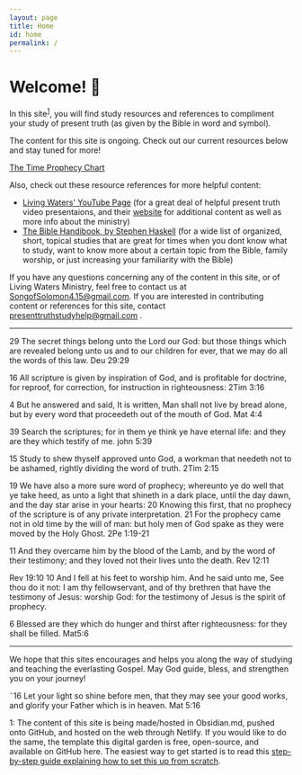 ```yaml
---
layout: page
title: Home
id: home
permalink: /
---
```


# Welcome! 🌱

In this site<sup>[1](#myfootnote1)</sup>, you will find study resources and references to compliment your study of present truth (as given by the Bible in word and symbol).

The content for this site is ongoing. Check out our current resources below and stay tuned for more!

[The Time Prophecy Chart](https://github.com/C0mele0n/Present-Truth-Study-Help/blob/master/Present%20Truth%20Study%20Vault/Charts%20%26%20Diagrams/Corresponding%20Chart%20Docs/The%20Time%20Prophecies.md)




Also, check out these resource references for more helpful content:
- [Living Waters' YouTube Page](https://www.youtube.com/channel/UCcPrZXqA_63ZOTEGFgSXjMQ) (for a great deal of helpful present truth video presentaions, and their [website](https://www.fountainsoflivingwaters.org) for additional content as well as more info about the ministry) 
- [The Bible Handibook, by Stephen Haskell](https://m.egwwritings.org/en/book/978.4/toc) (for a wide list of organized, short, topical studies that are great for times when you dont know what to study, want to know more about a certain topic from the Bible, family worship, or just increasing your familiarity with the Bible)


If you have any questions concerning any of the content in this site, or of Living Waters Ministry, feel free to contact us at SongofSolomon4.15@gmail.com. If you are interested in contributing content or references for this site, contact presenttruthstudyhelp@gmail.com .

- - -

29 The secret things belong unto the Lord our God: but those things which are revealed belong unto us and to our children for ever, that we may do all the words of this law.
Deu 29:29

16 All scripture is given by inspiration of God, and is profitable for doctrine, for reproof, for correction, for instruction in righteousness:
2Tim 3:16

4 But he answered and said, It is written, Man shall not live by bread alone, but by every word that proceedeth out of the mouth of God.
Mat 4:4

39 Search the scriptures; for in them ye think ye have eternal life: and they are they which testify of me.
john 5:39

15 Study to shew thyself approved unto God, a workman that needeth not to be ashamed, rightly dividing the word of truth.
2Tim 2:15

19 We have also a more sure word of prophecy; whereunto ye do well that ye take heed, as unto a light that shineth in a dark place, until the day dawn, and the day star arise in your hearts:
20 Knowing this first, that no prophecy of the scripture is of any private interpretation.
21 For the prophecy came not in old time by the will of man: but holy men of God spake as they were moved by the Holy Ghost.
2Pe 1:19-21

11 And they overcame him by the blood of the Lamb, and by the word of their testimony; and they loved not their lives unto the death.
Rev 12:11

Rev 19:10
10 And I fell at his feet to worship him. And he said unto me, See thou do it not: I am thy fellowservant, and of thy brethren that have the testimony of Jesus: worship God: for the testimony of Jesus is the spirit of prophecy.

6 Blessed are they which do hunger and thirst after righteousness: for they shall be filled.
Mat5:6

- - -

We hope that this sites encourages and helps you along the way of studying and teaching the everlasting Gospel.
May God guide, bless, and strengthen you on your journey!

˜16 Let your light so shine before men, that they may see your good works, and glorify your Father which is in heaven.
Mat 5:16


<a name="myfootnote1">1</a>: The content of this site is being made/hosted in Obsidian.md, pushed onto GitHub, and hosted on the web through Netlify. If you would like to do the same, the template this digital garden is free, open-source, and available on GitHub here.
The easiest way to get started is to read this [step-by-step guide explaining how to set this up from scratch](https://maximevaillancourt.com/blog/setting-up-your-own-digital-garden-with-jekyll).


